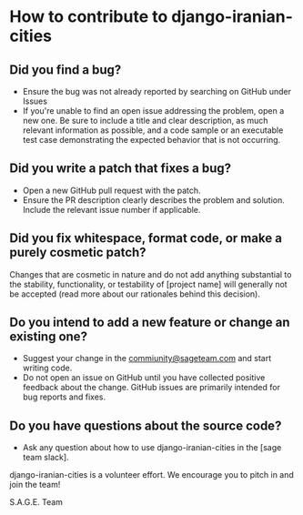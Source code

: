 # How to contribute to django-iranian-cities

## Did you find a bug?

- Ensure the bug was not already reported by searching on GitHub under Issues
- If you're unable to find an open issue addressing the problem, open a new one. Be sure to include a title and clear description, as much relevant information as possible, and a code sample or an executable test case demonstrating the expected behavior that is not occurring.

## Did you write a patch that fixes a bug?

- Open a new GitHub pull request with the patch.
- Ensure the PR description clearly describes the problem and solution. Include the relevant issue number if applicable.

## Did you fix whitespace, format code, or make a purely cosmetic patch?

Changes that are cosmetic in nature and do not add anything substantial to the stability, functionality, or testability of [project name] will generally not be accepted (read more about our rationales behind this decision).

## Do you intend to add a new feature or change an existing one?

- Suggest your change in the <commiunity@sageteam.com> and start writing code.
- Do not open an issue on GitHub until you have collected positive feedback about the change. GitHub issues are primarily intended for bug reports and fixes.

## Do you have questions about the source code?

- Ask any question about how to use django-iranian-cities in the [sage team slack].

django-iranian-cities is a volunteer effort. We encourage you to pitch in and join the team!

S.A.G.E. Team
